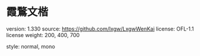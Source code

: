 # 霞鶩文楷

version: 1.330
source: https://github.com/lxgw/LxgwWenKai
license: OFL-1.1 license
weight: 200, 400, 700

style: normal, mono